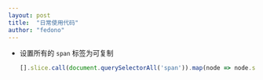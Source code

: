```yaml
---
layout: post
title:  "日常使用代码"
author: "fedono"
---
```


- 设置所有的 `span` 标签为可复制

  ```js
  [].slice.call(document.querySelectorAll('span')).map(node => node.style['userSelect'] = 'text')
  ```

  

